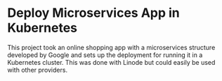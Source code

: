 # Deploy Microservices App in Kubernetes
This project took an online shopping app with a microservices structure developed by Google and sets up the deployment for running it in a Kubernetes cluster. This was done with Linode but could easily be used with other providers.
